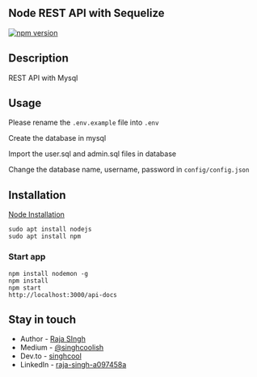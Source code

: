 ## Node REST API with Sequelize

[![npm version](https://badgen.net/npm/v/sequelize)](https://www.npmjs.com/package/sequelize)

## Description

REST API with Mysql

## Usage

Please rename the `.env.example` file into `.env`

Create the database in mysql

Import the user.sql and admin.sql files in database

Change the database name, username, password in `config/config.json`

## Installation

[Node Installation](https://nodejs.org/)

`sudo apt install nodejs` <br />
`sudo apt install npm` <br />

### Start app
`npm install nodemon -g` <br />
`npm install` <br />
`npm start` <br />
`http://localhost:3000/api-docs`

## Stay in touch

* Author - [Raja SIngh](https://www.linkedin.com/in/raja-singh-a097458a/)
* Medium - [@singhcoolish](https://medium.com/@singhcoolish)
* Dev.to - [singhcool](https://dev.to/singhcool)
* LinkedIn - [raja-singh-a097458a](https://www.linkedin.com/in/raja-singh-a097458a/)
